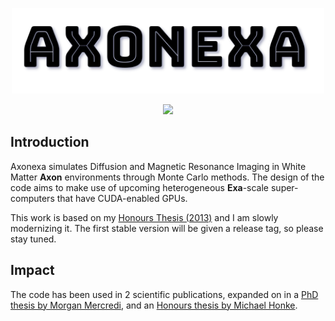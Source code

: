 
<p align="center">
<img src="https://github.com/trevor-vincent/Axonexa/blob/3458c7830458d03d9cd34ce460a87b52df3fce38/logo.png" width="500">
</p>
<p align="center">
  <!-- License -->
  <a href="https://github.com/trevor-vincent/Axonexa/blob/master/LICENSE.md">
    <img src="https://img.shields.io/badge/License-GPL%20v2-blue" />
  </a>
</p>

## Introduction

Axonexa simulates Diffusion and Magnetic Resonance Imaging in White Matter **Axon** environments through Monte Carlo methods. The design of the code aims to make use of upcoming heterogeneous **Exa**-scale super-computers that have CUDA-enabled GPUs.

This work is based on my [Honours Thesis (2013)](https://github.com/trevor-vincent/Axonexa/blob/60915c02f16623a1af1f538640d377010fb0c678/docs/HonoursThesis_TrevorVincent_13-05-2013.pdf) and I am slowly modernizing it. The first stable version will be given a release tag, so please stay tuned.

## Impact

The code has been used in 2 scientific publications, expanded on in a [PhD thesis by Morgan Mercredi](https://mspace.lib.umanitoba.ca/xmlui/handle/1993/33314?show=full), and an [Honours thesis by Michael Honke](https://github.com/mlhonke/mri_sim).
